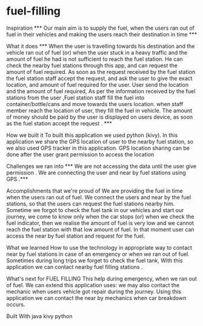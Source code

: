 # fuel-filling
Inspiration
*** Our main aim is to supply the fuel, when the users ran out of fuel in their vehicles and making the users reach their destination in time ***

What it does
*** When the user is travelling towards his destination and the vehicle ran out of fuel (or) when the user stuck in a heavy traffic and the amount of fuel he had is not sufficient to reach the fuel station. He can check the nearby fuel stations through this app, and can request the amount of fuel required. As soon as the request received by the fuel station the fuel station staff accept the request, and ask the user to give the exact location, and amount of fuel required for the user. User send the location and the amount of fuel required, As per the information received by the fuel stations from the user ,Fuel station staff fill the fuel into container/bottle/cans and move towards the users location. when staff member reach the location of user, they fill the fuel in vehicle. The amount of money should be paid by the user is displayed on users device, as soon as the fuel station accept the request . ***

How we built it
To built this application we used python (kivy). In this application we share the GPS location of user to the nearby fuel station, so we also used GPS tracker in this application. GPS location sharing can be done after the user grant permission to access the location

Challenges we ran into
*** We are not accessing the data until the user give permission . We are connecting the user and near by fuel stations using GPS .***

Accomplishments that we're proud of
We are providing the fuel in time when the users ran out of fuel. We connect the users and near by the fuel stations, so that the users can request the fuel stations nearby him. Sometime we forgot to check the fuel tank in our vehicles and start our journey, we come to know only when the car stops (or) when we check the fuel indicator, then we realise the amount of fuel is very low and we cannot reach the fuel station with that low amount of fuel. In that moment user can access the near by fuel station and request for the fuel.

What we learned
How to use the technology in appropriate way to contact near by fuel stations in case of an emergency or when we ran out of fuel. Sometimes during long trips we forget to check the fuel tank, With this application we can contact nearby fuel filling stations .

What's next for FUEL FILLING
This help during emergency, when we ran out of fuel. We can extend this application uses: we may also contact the mechanic when users vehicle got repair during the journey. Using this application we can contact the near by mechanics when car breakdown occurs.

Built With
java
kivy
python
